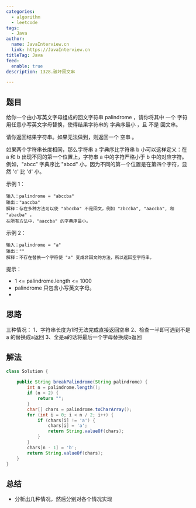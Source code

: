 ```yaml
---
categories:
  - algorithm
  - leetcode
tags:
  - Java
author: 
  name: JavaInterview.cn
  link: https://JavaInterview.cn
titleTag: Java
feed:
  enable: true
description: 1328.破坏回文串

---
```


## 题目

给你一个由小写英文字母组成的回文字符串 palindrome ，请你将其中 一个 字符用任意小写英文字母替换，使得结果字符串的 字典序最小 ，且 不是 回文串。

请你返回结果字符串。如果无法做到，则返回一个 空串 。

如果两个字符串长度相同，那么字符串 a 字典序比字符串 b 小可以这样定义：在 a 和 b 出现不同的第一个位置上，字符串 a 中的字符严格小于 b 中的对应字符。例如，"abcc” 字典序比 "abcd" 小，因为不同的第一个位置是在第四个字符，显然 'c' 比 'd' 小。


示例 1：

    输入：palindrome = "abccba"
    输出："aaccba"
    解释：存在多种方法可以使 "abccba" 不是回文，例如 "zbccba", "aaccba", 和 "abacba" 。
    在所有方法中，"aaccba" 的字典序最小。
示例 2：

    输入：palindrome = "a"
    输出：""
    解释：不存在替换一个字符使 "a" 变成非回文的方法，所以返回空字符串。


提示：

* 1 <= palindrome.length <= 1000
* palindrome 只包含小写英文字母。
* 

## 思路

三种情况： 1、字符串长度为1时无法完成直接返回空串 2、检查一半即可遇到不是a 的替换成a返回 3、全是a的话将最后一个字母替换成b返回

## 解法
```java
class Solution {
    
    public String breakPalindrome(String palindrome) {
        int n = palindrome.length();
        if (n < 2) {
            return "";
        }
        char[] chars = palindrome.toCharArray();
        for (int i = 0; i < n / 2; i++) {
            if (chars[i] != 'a') {
                chars[i] = 'a';
                return String.valueOf(chars);
            }
        }
        chars[n - 1] = 'b';
        return String.valueOf(chars);
    }
}

```

## 总结

- 分析出几种情况，然后分别对各个情况实现 
